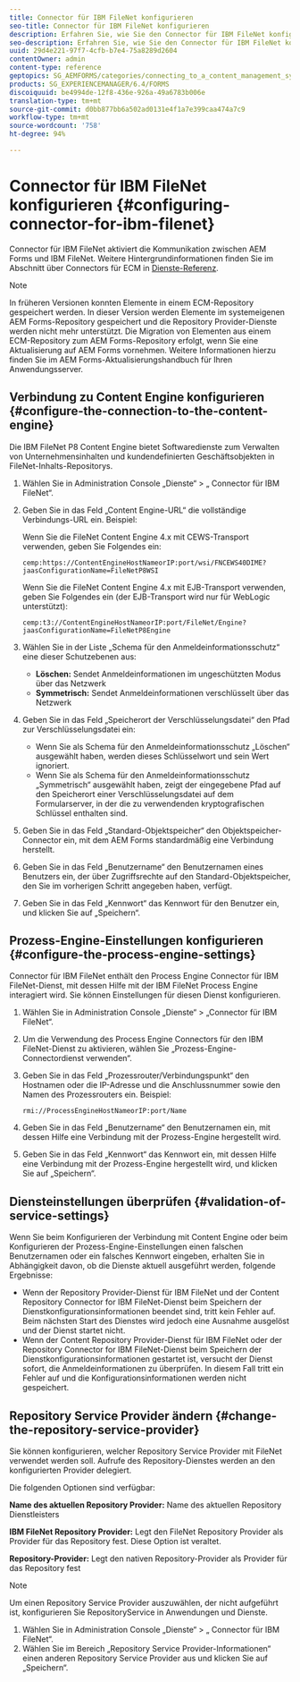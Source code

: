 ```yaml
---
title: Connector für IBM FileNet konfigurieren
seo-title: Connector für IBM FileNet konfigurieren
description: Erfahren Sie, wie Sie den Connector für IBM FileNet konfiguriert, um die Kommunikation zwischen AEM Forms und IBM FileNet zu aktivieren.
seo-description: Erfahren Sie, wie Sie den Connector für IBM FileNet konfiguriert, um die Kommunikation zwischen AEM Forms und IBM FileNet zu aktivieren.
uuid: 29d4e221-97f7-4cfb-b7e4-75a8289d2604
contentOwner: admin
content-type: reference
geptopics: SG_AEMFORMS/categories/connecting_to_a_content_management_system
products: SG_EXPERIENCEMANAGER/6.4/FORMS
discoiquuid: be4994de-12f8-436e-926a-49a6783b006e
translation-type: tm+mt
source-git-commit: d0bb877bb6a502ad0131e4f1a7e399caa474a7c9
workflow-type: tm+mt
source-wordcount: '758'
ht-degree: 94%

---
```



# Connector für IBM FileNet konfigurieren {#configuring-connector-for-ibm-filenet}

Connector für IBM FileNet aktiviert die Kommunikation zwischen AEM Forms und IBM FileNet. Weitere Hintergrundinformationen finden Sie im Abschnitt über Connectors für ECM in [Dienste-Referenz](https://www.adobe.com/go/learn_aemforms_services_63).

>[!NOTE]
>
>In früheren Versionen konnten Elemente in einem ECM-Repository gespeichert werden. In dieser Version werden Elemente im systemeigenen AEM Forms-Repository gespeichert und die Repository Provider-Dienste werden nicht mehr unterstützt. Die Migration von Elementen aus einem ECM-Repository zum AEM Forms-Repository erfolgt, wenn Sie eine Aktualisierung auf AEM Forms vornehmen. Weitere Informationen hierzu finden Sie im AEM Forms-Aktualisierungshandbuch für Ihren Anwendungsserver.

## Verbindung zu Content Engine konfigurieren {#configure-the-connection-to-the-content-engine}

Die IBM FileNet P8 Content Engine bietet Softwaredienste zum Verwalten von Unternehmensinhalten und kundendefinierten Geschäftsobjekten in FileNet-Inhalts-Repositorys.

1. Wählen Sie in Administration Console „Dienste“ > „ Connector für IBM FileNet“.
1. Geben Sie in das Feld „Content Engine-URL“ die vollständige Verbindungs-URL ein. Beispiel:

   Wenn Sie die FileNet Content Engine 4.x mit CEWS-Transport verwenden, geben Sie Folgendes ein:

   `cemp:https://ContentEngineHostNameorIP:port/wsi/FNCEWS40DIME?jaasConfigurationName=FileNetP8WSI`

   Wenn Sie die FileNet Content Engine 4.x mit EJB-Transport verwenden, geben Sie Folgendes ein (der EJB-Transport wird nur für WebLogic unterstützt):

   `cemp:t3://ContentEngineHostNameorIP:port/FileNet/Engine?jaasConfigurationName=FileNetP8Engine`

1. Wählen Sie in der Liste „Schema für den Anmeldeinformationsschutz“ eine dieser Schutzebenen aus:

   * **Löschen:** Sendet Anmeldeinformationen im ungeschützten Modus über das Netzwerk
   * **Symmetrisch:** Sendet Anmeldeinformationen verschlüsselt über das Netzwerk

1. Geben Sie in das Feld „Speicherort der Verschlüsselungsdatei“ den Pfad zur Verschlüsselungsdatei ein:

   * Wenn Sie als Schema für den Anmeldeinformationsschutz „Löschen“ ausgewählt haben, werden dieses Schlüsselwort und sein Wert ignoriert.
   * Wenn Sie als Schema für den Anmeldeinformationsschutz „Symmetrisch“ ausgewählt haben, zeigt der eingegebene Pfad auf den Speicherort einer Verschlüsselungsdatei auf dem Formularserver, in der die zu verwendenden kryptografischen Schlüssel enthalten sind.

1. Geben Sie in das Feld „Standard-Objektspeicher“ den Objektspeicher-Connector ein, mit dem AEM Forms standardmäßig eine Verbindung herstellt.
1. Geben Sie in das Feld „Benutzername“ den Benutzernamen eines Benutzers ein, der über Zugriffsrechte auf den Standard-Objektspeicher, den Sie im vorherigen Schritt angegeben haben, verfügt.
1. Geben Sie in das Feld „Kennwort“ das Kennwort für den Benutzer ein, und klicken Sie auf „Speichern“.

## Prozess-Engine-Einstellungen konfigurieren  {#configure-the-process-engine-settings}

Connector für IBM FileNet enthält den Process Engine Connector für IBM FileNet-Dienst, mit dessen Hilfe mit der IBM FileNet Process Engine interagiert wird. Sie können Einstellungen für diesen Dienst konfigurieren.

1. Wählen Sie in Administration Console „Dienste“ > „Connector für IBM FileNet“.
1. Um die Verwendung des Process Engine Connectors für den IBM FileNet-Dienst zu aktivieren, wählen Sie „Prozess-Engine-Connectordienst verwenden“.
1. Geben Sie in das Feld „Prozessrouter/Verbindungspunkt“ den Hostnamen oder die IP-Adresse und die Anschlussnummer sowie den Namen des Prozessrouters ein. Beispiel:

   `rmi://ProcessEngineHostNameorIP:port/Name`

1. Geben Sie in das Feld „Benutzername“ den Benutzernamen ein, mit dessen Hilfe eine Verbindung mit der Prozess-Engine hergestellt wird.
1. Geben Sie in das Feld „Kennwort“ das Kennwort ein, mit dessen Hilfe eine Verbindung mit der Prozess-Engine hergestellt wird, und klicken Sie auf „Speichern“.

## Diensteinstellungen überprüfen  {#validation-of-service-settings}

Wenn Sie beim Konfigurieren der Verbindung mit Content Engine oder beim Konfigurieren der Prozess-Engine-Einstellungen einen falschen Benutzernamen oder ein falsches Kennwort eingeben, erhalten Sie in Abhängigkeit davon, ob die Dienste aktuell ausgeführt werden, folgende Ergebnisse:

* Wenn der Repository Provider-Dienst für IBM FileNet und der Content Repository Connector for IBM FileNet-Dienst beim Speichern der Dienstkonfigurationsinformationen beendet sind, tritt kein Fehler auf. Beim nächsten Start des Dienstes wird jedoch eine Ausnahme ausgelöst und der Dienst startet nicht.
* Wenn der Content Repository Provider-Dienst für IBM FileNet oder der Repository Connector for IBM FileNet-Dienst beim Speichern der Dienstkonfigurationsinformationen gestartet ist, versucht der Dienst sofort, die Anmeldeinformationen zu überprüfen. In diesem Fall tritt ein Fehler auf und die Konfigurationsinformationen werden nicht gespeichert.

## Repository Service Provider ändern  {#change-the-repository-service-provider}

Sie können konfigurieren, welcher Repository Service Provider mit FileNet verwendet werden soll. Aufrufe des Repository-Dienstes werden an den konfigurierten Provider delegiert.

Die folgenden Optionen sind verfügbar:

**Name des aktuellen Repository Provider:** Name des aktuellen Repository Dienstleisters

**IBM FileNet Repository Provider:** Legt den FileNet Repository Provider als Provider für das Repository fest. Diese Option ist veraltet.

**Repository-Provider:** Legt den nativen Repository-Provider als Provider für das Repository fest

>[!NOTE]
>
>Um einen Repository Service Provider auszuwählen, der nicht aufgeführt ist, konfigurieren Sie RepositoryService in Anwendungen und Dienste. <!-- Fix broken link(See Managing Services) -->

1. Wählen Sie in Administration Console „Dienste“ > „ Connector für IBM FileNet“.
1. Wählen Sie im Bereich „Repository Service Provider-Informationen“ einen anderen Repository Service Provider aus und klicken Sie auf „Speichern“.
